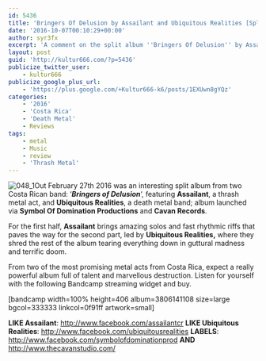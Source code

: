 ```yaml
---
id: 5436
title: 'Bringers Of Delusion by Assailant and Ubiquitous Realities [Split] &#8211; A Comment'
date: '2016-10-07T00:10:29+00:00'
author: syr3fx
excerpt: 'A comment on the split album ''Bringers Of Delusion'' by Assailant and Ubiquitous Realities (2016).'
layout: post
guid: 'http://kultur666.com/?p=5436'
publicize_twitter_user:
    - kultur666
publicize_google_plus_url:
    - 'https://plus.google.com/+Kultur666-k6/posts/1EXUwn8gYQz'
categories:
    - '2016'
    - 'Costa Rica'
    - 'Death Metal'
    - Reviews
tags:
    - metal
    - Music
    - review
    - 'Thrash Metal'
---
```


![048_1](http://localhost:8080/wp-content/uploads/2016/10/048_1.jpg)Out February 27th 2016 was an interesting split album from two Costa Rican band: ‘***Bringers of Delusion***‘, featuring **Assailant**, a thrash metal act, and **Ubiquitous Realities**, a death metal band; album launched via **Symbol Of Domination Productions** and **Cavan Records**.

For the first half, **Assailant** brings amazing solos and fast rhythmic riffs that paves the way for the second part, led by **Ubiquitous Realities,** where they shred the rest of the album tearing everything down in guttural madness and terrific doom.

From two of the most promising metal acts from Costa Rica, expect a really powerful album full of talent and marvellous destruction. Listen for yourself with the following Bandcamp streaming widget and buy.

\[bandcamp width=100% height=406 album=3806141108 size=large bgcol=333333 linkcol=0f91ff artwork=small\]

**LIKE Assailant**: <http://www.facebook.com/assailantcr>
**LIKE Ubiquitous Realities**: <http://www.facebook.com/ubiquitousrealities>
**LABELS**: <http://www.facebook.com/symbolofdominationprod> **AND** <http://www.thecavanstudio.com/>